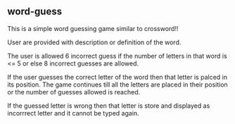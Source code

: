 ## word-guess
This is a simple word guessing game similar to crossword!!

<p>User are provided with description or definition of the word.</p>
<p>The user is allowed 6 incorrect guess if the number of letters in that word is <= 5 or else 8 incorrect guesses are allowed.</p>
<p>If the user guesses the correct letter of the word then that letter is palced in its position. The game continues till all the letters are placed in their position or the number of guesses allowed is reached.</P>
<p>If the guessed letter is wrong then that letter is store and displayed as incorrrect letter and it cannot be typed again.</p>
